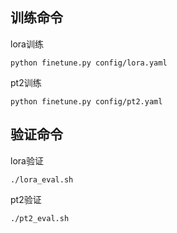 ## 训练命令

lora训练

```shell
python finetune.py config/lora.yaml
```

pt2训练

```shell
python finetune.py config/pt2.yaml
```

## 验证命令

lora验证

```shell
./lora_eval.sh
```

pt2验证

```shell
./pt2_eval.sh
```
